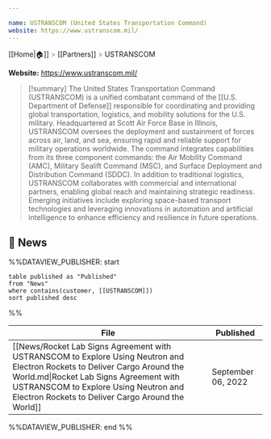 ```yaml
---

name: USTRANSCOM (United States Transportation Command)
website: https://www.ustranscom.mil/
---
```

[[Home|🏠]] <span style="color: LightSlateGray">></span> [[Partners]] <span style="color: LightSlateGray">></span> USTRANSCOM

**Website:** https://www.ustranscom.mil/

>[!summary]
>The United States Transportation Command (USTRANSCOM) is a unified combatant command of the [[U.S. Department of Defense]] responsible for coordinating and providing global transportation, logistics, and mobility solutions for the U.S. military. Headquartered at Scott Air Force Base in Illinois, USTRANSCOM oversees the deployment and sustainment of forces across air, land, and sea, ensuring rapid and reliable support for military operations worldwide. The command integrates capabilities from its three component commands: the Air Mobility Command (AMC), Military Sealift Command (MSC), and Surface Deployment and Distribution Command (SDDC). In addition to traditional logistics, USTRANSCOM collaborates with commercial and international partners, enabling global reach and maintaining strategic readiness. Emerging initiatives include exploring space-based transport technologies and leveraging innovations in automation and artificial intelligence to enhance efficiency and resilience in future operations.

## 📰 News
%%DATAVIEW_PUBLISHER: start
```
table published as "Published"
from "News"
where contains(customer, [[USTRANSCOM]])
sort published desc
```
%%

| File                                                                                                                                                                                                                                                               | Published          |
| ------------------------------------------------------------------------------------------------------------------------------------------------------------------------------------------------------------------------------------------------------------------ | ------------------ |
| [[News/Rocket Lab Signs Agreement with USTRANSCOM to Explore Using Neutron and Electron Rockets to Deliver Cargo Around the World.md\|Rocket Lab Signs Agreement with USTRANSCOM to Explore Using Neutron and Electron Rockets to Deliver Cargo Around the World]] | September 06, 2022 |

%%DATAVIEW_PUBLISHER: end %%